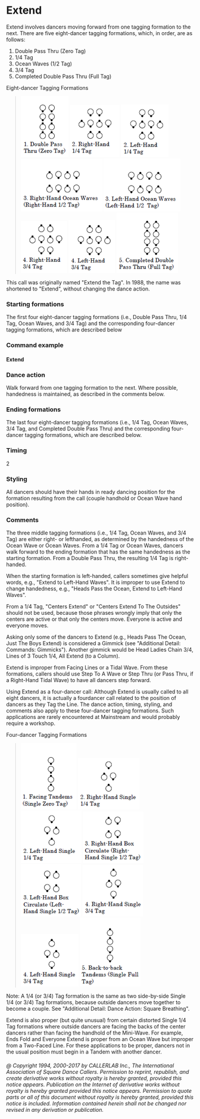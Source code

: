
# Extend

Extend involves dancers moving forward from one tagging formation to the next. There are five eight-dancer tagging
formations, which, in order, are as follows:
 
1. Double Pass Thru (Zero Tag) 
1. 1/4 Tag 
1. Ocean Waves (1/2 Tag) 
1. 3/4 Tag 
1. Completed Double Pass Thru (Full Tag) 

Eight-dancer Tagging Formations

> 
> ![alt](extend-1.png)
> ![alt](extend-2.png)
> ![alt](extend-3.png)
> ![alt](extend-4.png)
> ![alt](extend-5.png)
> ![alt](extend-6.png)
> ![alt](extend-7.png)
> ![alt](extend-8.png)
> 

This call was originally named "Extend the Tag".
In 1988, the name was shortened to "Extend", without changing the dance action.

### Starting formations

The first four eight-dancer tagging formations (i.e., Double Pass Thru, 1/4 Tag, Ocean Waves,
and 3/4 Tag) and the corresponding four-dancer tagging formations, which are described below

### Command example

#### Extend

### Dance action

Walk forward from one tagging formation to the next. Where possible, handedness is maintained, as
described in the comments below.

### Ending formations

The last four eight-dancer tagging formations (i.e., 1/4 Tag, Ocean Waves, 3/4 Tag, and
Completed Double Pass Thru) and the corresponding four-dancer tagging formations, which are described below.

### Timing

2

### Styling

All dancers should have their hands in ready dancing position for the formation resulting from the call
(couple handhold or Ocean Wave hand position).

### Comments
 
The three middle tagging formations (i.e., 1/4 Tag, Ocean Waves, and 3/4 Tag) are either
right- or lefthanded,
as determined by the handedness of the Ocean Wave or Ocean Waves. From a 1/4 Tag or Ocean Waves,
dancers walk forward to the ending formation that has the same handedness as the starting formation. From a
Double Pass Thru, the resulting 1/4 Tag is right-handed.

When the starting formation is left-handed, callers sometimes give helpful words, e.g., "Extend to Left-Hand
Waves". It is improper to use Extend to change handedness, e.g., "Heads Pass the Ocean, Extend to Left-Hand
Waves".

From a 1/4 Tag, "Centers Extend" or "Centers Extend To The Outsides" should not be used,
because those phrases
wrongly imply that only the centers are active or that only the centers move. Everyone is active and everyone
moves.

Asking only some of the dancers to Extend (e.g., Heads Pass The Ocean, Just The Boys Extend) is considered a
Gimmick (see "Additional Detail: Commands: Gimmicks"). Another gimmick would be Head Ladies Chain 3/4,
Lines of 3 Touch 1/4, All Extend (to a Column).

Extend is improper from Facing Lines or a Tidal Wave. From these formations, callers should use Step To A
Wave or Step Thru (or Pass Thru, if a Right-Hand Tidal Wave) to have all dancers step forward.

Using Extend as a four-dancer call: Although Extend is usually called to all eight dancers, it is actually a fourdancer
call related to the position of dancers as they Tag the Line. The dance action, timing, styling, and
comments also apply to these four-dancer tagging formations. Such applications are rarely encountered at
Mainstream and would probably require a workshop.

Four-dancer Tagging Formations

>
> ![alt](extend-41.png)
> ![alt](extend-42.png)
> ![alt](extend-43.png)
> ![alt](extend-44.png)
> ![alt](extend-45.png)
> ![alt](extend-46.png)
> ![alt](extend-47.png)
> ![alt](extend-48.png)
>

Note: A 1/4 (or 3/4) Tag formation is the same as two side-by-side 
Single 1/4 (or 3/4) Tag formations, because
outside dancers move together to become a couple. See 
"Additional Detail: Dance Action: Square Breathing".

Extend is also proper (but quite unusual) from certain distorted 
Single 1/4 Tag formations where outside dancers
are facing the backs of the center dancers rather than facing the 
handhold of the Mini-Wave. For example, Ends
Fold and Everyone Extend is proper from an Ocean Wave but improper from a Two-Faced Line. For these
applications to be proper, dancers not in the usual position must begin in a Tandem with another dancer.

###### @ Copyright 1994, 2000-2017 by CALLERLAB Inc., The International Association of Square Dance Callers. Permission to reprint, republish, and create derivative works without royalty is hereby granted, provided this notice appears. Publication on the Internet of derivative works without royalty is hereby granted provided this notice appears. Permission to quote parts or all of this document without royalty is hereby granted, provided this notice is included. Information contained herein shall not be changed nor revised in any derivation or publication.
